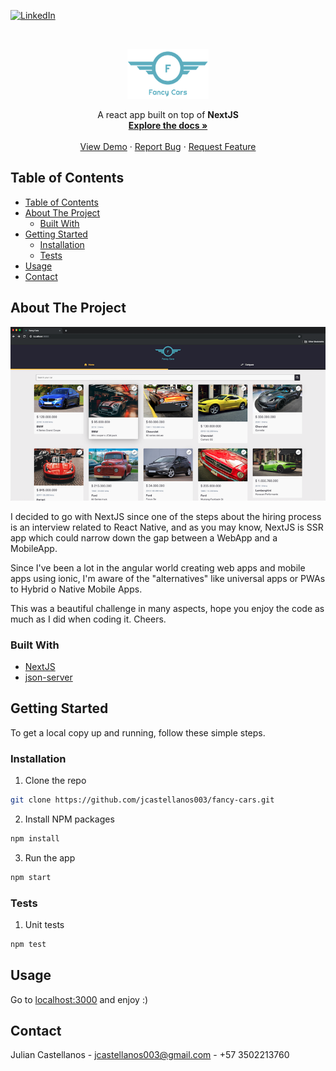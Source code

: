 [![LinkedIn][linkedin-shield]][linkedin-url]

<br />
<p align="center">
  <a href="http://localhost:3000">
    <img src="public/logo.png" alt="Logo" width="130" height="80">
  </a>

  <p align="center">
    A react app built on top of <b>NextJS</b>
    <br />
    <a href="https://nextjs.org/docs"><strong>Explore the docs »</strong></a>
    <br />
    <br />
    <a href="https://fancy-cars.herokuapp.com">View Demo</a>
    ·
    <a href="https://github.com/jcastellanos003/fancy-cars/issues">Report Bug</a>
    ·
    <a href="https://github.com/jcastellanos003/fancy-cars/pulls">Request Feature</a>
  </p>
</p>

## Table of Contents

- [Table of Contents](#table-of-contents)
- [About The Project](#about-the-project)
  - [Built With](#built-with)
- [Getting Started](#getting-started)
  - [Installation](#installation)
  - [Tests](#tests)
- [Usage](#usage)
- [Contact](#contact)


## About The Project

[![Product Name Screen Shot][product-screenshot]](http://localhost:3000)

I decided to go with NextJS since one of the steps about the hiring process is an interview related to React Native, and as you may know, NextJS is SSR app which could narrow down the gap between a WebApp and a MobileApp.

Since I've been a lot in the angular world creating web apps and mobile apps using ionic, I'm aware of the "alternatives" like universal apps or PWAs to Hybrid o Native Mobile Apps.

This was a beautiful challenge in many aspects, hope you enjoy the code as much as I did when coding it. Cheers.

### Built With
* [NextJS](https://nextjs.org)
* [json-server](https://github.com/typicode/json-server)

## Getting Started

To get a local copy up and running, follow these simple steps.

### Installation

1. Clone the repo
```sh
git clone https://github.com/jcastellanos003/fancy-cars.git
```
2. Install NPM packages
```sh
npm install
```
3. Run the app
```sh
npm start
```
### Tests

1. Unit tests
```sh
npm test
```

## Usage

Go to [localhost:3000](http://localhost:3000) and enjoy :)

## Contact

Julian Castellanos - jcastellanos003@gmail.com - +57 3502213760

[linkedin-shield]: https://img.shields.io/badge/-LinkedIn-black.svg?style=flat-square&logo=linkedin&colorB=555
[linkedin-url]: https://www.linkedin.com/in/julian-castellanos-1b1262b0/
[product-screenshot]: docs/app-browser.png
